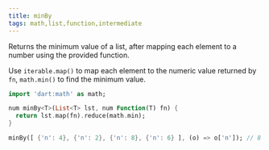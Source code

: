 ```yaml
---
title: minBy
tags: math,list,function,intermediate
---
```


Returns the minimum value of a list, after mapping each element to a number using the provided function.

Use `iterable.map()` to map each element to the numeric value returned by `fn`, `math.min()` to find the minimum value.

```dart
import 'dart:math' as math;

num minBy<T>(List<T> lst, num Function(T) fn) {
  return lst.map(fn).reduce(math.min);
}
```

```dart
minBy([ {'n': 4}, {'n': 2}, {'n': 8}, {'n': 6} ], (o) => o['n']); // 8
```
